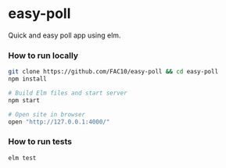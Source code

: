# easy-poll
Quick and easy poll app using elm.

### How to run locally
```bash
git clone https://github.com/FAC10/easy-poll && cd easy-poll
npm install

# Build Elm files and start server
npm start

# Open site in browser
open "http://127.0.0.1:4000/"
```

### How to run tests
```
elm test
```
